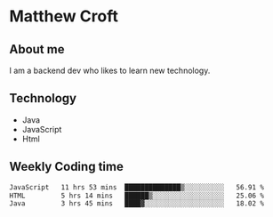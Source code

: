 # Matthew Croft

## About me
I am a backend dev who likes to learn new technology. 

## Technology
- Java
- JavaScript
- Html

## Weekly Coding time
<!--START_SECTION:waka-->

```txt
JavaScript   11 hrs 53 mins  ██████████████▒░░░░░░░░░░   56.91 %
HTML         5 hrs 14 mins   ██████▒░░░░░░░░░░░░░░░░░░   25.06 %
Java         3 hrs 45 mins   ████▓░░░░░░░░░░░░░░░░░░░░   18.02 %
```

<!--END_SECTION:waka-->
